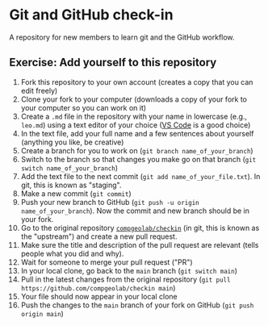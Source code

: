 # Git and GitHub check-in

A repository for new members to learn git and the GitHub workflow.

## Exercise: Add yourself to this repository

1. Fork this repository to your own account (creates a copy that you can edit
   freely)
1. Clone your fork to your computer (downloads a copy of your fork to your
   computer so you can work on it)
1. Create a `.md` file in the repository with your name in lowercase (e.g.,
   `leo.md`) using a text editor of your choice ([VS
   Code](https://code.visualstudio.com/) is a good choice)
1. In the text file, add your full name and a few sentences about yourself
   (anything you like, be creative)
1. Create a branch for you to work on (`git branch name_of_your_branch`)
1. Switch to the branch so that changes you make go on that branch (`git
   switch name_of_your_branch`)
1. Add the text file to the next commit (`git add name_of_your_file.txt`). In
   git, this is known as "staging".
1. Make a new commit (`git commit`)
1. Push your new branch to GitHub (`git push -u origin name_of_your_branch`).
   Now the commit and new branch should be in your fork.
1. Go to the original repository
   [`compgeolab/checkin`](https://github.com/compgeolab/checkin) (in git, this
   is known as the "upstream") and create a new pull request.
1. Make sure the title and description of the pull request are relevant (tells
   people what you did and why).
1. Wait for someone to merge your pull request ("PR")
1. In your local clone, go back to the `main` branch (`git switch main`)
1. Pull in the latest changes from the original repository
   (`git pull https://github.com/compgeolab/checkin main`)
1. Your file should now appear in your local clone
1. Push the changes to the `main` branch of your fork on GitHub (`git push
   origin main`)
